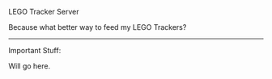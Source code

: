 LEGO Tracker Server

Because what better way to feed my LEGO Trackers?

----

Important Stuff:

Will go here.
